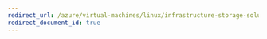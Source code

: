 ```yaml
---
redirect_url: /azure/virtual-machines/linux/infrastructure-storage-solutions-guidelines
redirect_document_id: true
---
```

